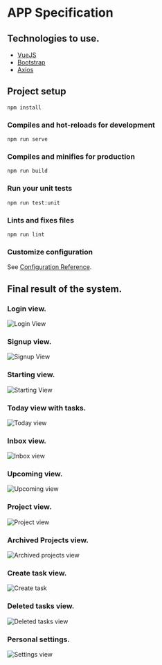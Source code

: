 # APP Specification

## Technologies to use.

- [VueJS](https://vuejs.org)
- [Bootstrap](https://getbootstrap.com)
- [Axios](https://github.com/axios/axios)

## Project setup
```
npm install
```

### Compiles and hot-reloads for development
```
npm run serve
```

### Compiles and minifies for production
```
npm run build
```

### Run your unit tests
```
npm run test:unit
```

### Lints and fixes files
```
npm run lint
```

### Customize configuration
See [Configuration Reference](https://cli.vuejs.org/config/).


## Final result of the system.

### Login view.

![Login View](/app/ReadmePictures/login.png 'Login View')

### Signup view.

![Signup View](/app/ReadmePictures/signup.png 'Signup view')

### Starting view.

![Starting View](/app/ReadmePictures/start.png 'Start View')

### Today view with tasks.

![Today view](/app/ReadmePictures/today.png 'Today view')

### Inbox view.

![Inbox view](/app/ReadmePictures/inbox.png 'Inbox view')

### Upcoming view.

![Upcoming view](/app/ReadmePictures/upcoming.png 'Upcoming view')

### Project view.

![Project view](/app/ReadmePictures/project.png 'Project view')

### Archived Projects view.

![Archived projects view](/app/ReadmePictures/archived_projects.png 'Archived projects view')

### Create task view.

![Create task](/app/ReadmePictures/create_task.png 'Create task')

### Deleted tasks view.

![Deleted tasks view](/app/ReadmePictures/deleted_tasks.png 'Deleted tasks view')

### Personal settings.

![Settings view](/app/ReadmePictures/settings.png 'Settings view')